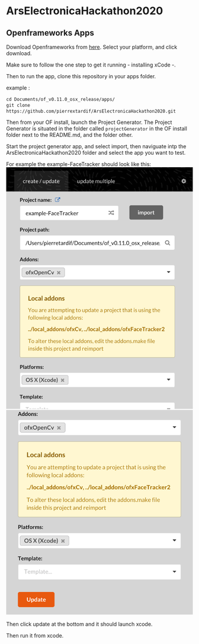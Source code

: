 # ArsElectronicaHackathon2020


## Openframeworks Apps

Download Openframeworks from [here](https://openframeworks.cc/download/).
Select your platform, and click download.

Make sure to follow the one step to get it running - installing xCode -.

Then to run the app, clone this repository in your apps folder.

example :
```bash_profile
cd Documents/of_v0.11.0_osx_release/apps/
git clone https://github.com/pierrextardif/ArsElectronicaHackathon2020.git
```

Then  from your OF install, launch the Project Generator.
The Project Generator is situated in the folder called `projectGenerator` in the OF install folder next to the README.md, and the folder other.

Start the project generator app, and select import, then naviguate intp the ArsElectronicaHackathon2020 folder and select the app you want to test.


For example the example-FaceTracker should look like this:
![.](./Assets/Screenshot1.png)
![.](./Assets/Screenshot2.png)

Then click update at the bottom and it should launch xcode.

Then run it from xcode.

